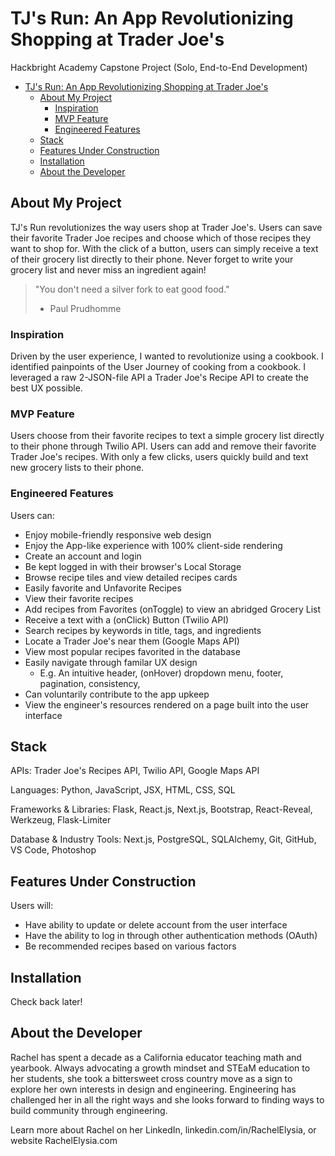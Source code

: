 # TJ's Run: An App Revolutionizing Shopping at Trader Joe's
Hackbright Academy Capstone Project (Solo, End-to-End Development)

- [TJ's Run: An App Revolutionizing Shopping at Trader Joe's](#tjs-run-an-app-revolutionizing-shopping-at-trader-joes)
  - [About My Project](#about-my-project)
    - [Inspiration](#inspiration)
    - [MVP Feature](#mvp-feature)
    - [Engineered Features](#engineered-features)
  - [Stack](#stack)
  - [Features Under Construction](#features-under-construction)
  - [Installation](#installation)
  - [About the Developer](#about-the-developer)
<!-- toc -->

## About My Project

TJ's Run revolutionizes the way users shop at Trader Joe's. Users can save their favorite Trader Joe recipes and choose which of those recipes they want to shop for. With the click of a button, users can simply receive a text of their grocery list directly to their phone. Never forget to write your grocery list and never miss an ingredient again!

> "You don't need a silver fork to eat good food."
> - Paul Prudhomme

### Inspiration

Driven by the user experience, I wanted to revolutionize using a cookbook. I identified painpoints of the User Journey of cooking from a cookbook. I leveraged a raw 2-JSON-file API a Trader Joe's Recipe API to create the best UX possible.

### MVP Feature

Users choose from their favorite recipes to text a simple grocery list directly to their phone through Twilio API. Users can add and remove their favorite Trader Joe's recipes. With only a few clicks, users quickly build and text new grocery lists to their phone.

### Engineered Features

Users can:
- Enjoy mobile-friendly responsive web design
- Enjoy the App-like experience with 100% client-side rendering
- Create an account and login
- Be kept logged in with their browser's Local Storage
- Browse recipe tiles and view detailed recipes cards
- Easily favorite and Unfavorite Recipes
- View their favorite recipes
- Add recipes from Favorites (onToggle) to view an abridged Grocery List
- Receive a text with a (onClick) Button (Twilio API)
- Search recipes by keywords in title, tags, and ingredients
- Locate a Trader Joe's near them (Google Maps API)
- View most popular recipes favorited in the database
- Easily navigate through familar UX design
  - E.g. An intuitive header, (onHover) dropdown menu, footer, pagination, consistency, 
- Can voluntarily contribute to the app upkeep
- View the engineer's resources rendered on a page built into the user interface

## Stack

APIs: Trader Joe's Recipes API, Twilio API, Google Maps API

Languages: Python, JavaScript, JSX, HTML, CSS, SQL

Frameworks & Libraries: Flask, React.js, Next.js, Bootstrap, React-Reveal, Werkzeug, Flask-Limiter

Database & Industry Tools: Next.js, PostgreSQL, SQLAlchemy, Git, GitHub, VS Code, Photoshop

## Features Under Construction

Users will:
- Have ability to update or delete account from the user interface
- Have the ability to log in through other authentication methods (OAuth)
- Be recommended recipes based on various factors

## Installation

Check back later!

## About the Developer

Rachel has spent a decade as a California educator teaching math
and yearbook. Always advocating a growth mindset and STEaM education to her students, she took a bittersweet cross country move as a sign to explore her own interests in design and engineering. Engineering has challenged her in all the right ways and she looks forward to finding ways to build community through engineering.

Learn more about Rachel on her LinkedIn, linkedin.com/in/RachelElysia, or website RachelElysia.com